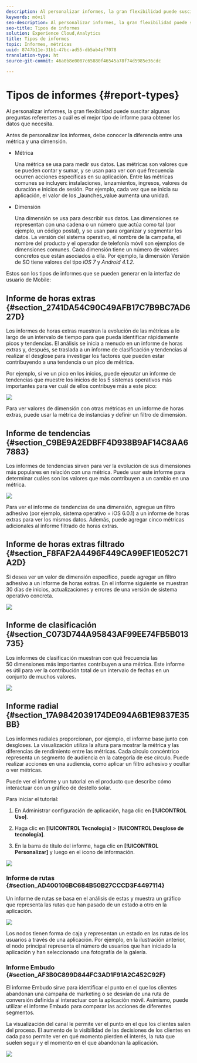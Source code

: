```yaml
---
description: Al personalizar informes, la gran flexibilidad puede suscitar algunas preguntas referentes a cuál es el mejor tipo de informe para obtener los datos que necesita.
keywords: móvil
seo-description: Al personalizar informes, la gran flexibilidad puede suscitar algunas preguntas referentes a cuál es el mejor tipo de informe para obtener los datos que necesita.
seo-title: Tipos de informes
solution: Experience Cloud,Analytics
title: Tipos de informes
topic: Informes, métricas
uuid: 8747b11e-31b1-47bc-ad55-db5ab4ef7078
translation-type: ht
source-git-commit: 46a0b8e0087c65880f46545a78f74d5985e36cdc

---
```



# Tipos de informes {#report-types}

Al personalizar informes, la gran flexibilidad puede suscitar algunas preguntas referentes a cuál es el mejor tipo de informe para obtener los datos que necesita.

Antes de personalizar los informes, debe conocer la diferencia entre una métrica y una dimensión.

* Métrica

   Una métrica se usa para medir sus datos. Las métricas son valores que se pueden contar y sumar, y se usan para ver con qué frecuencia ocurren acciones específicas en su aplicación. Entre las métricas comunes se incluyen: instalaciones, lanzamientos, ingresos, valores de duración e inicios de sesión. Por ejemplo, cada vez que se inicia su aplicación, el valor de los _launches_value aumenta una unidad.

* Dimensión

   Una dimensión se usa para describir sus datos. Las dimensiones se representan con una cadena o un número que actúa como tal (por ejemplo, un código postal), y se usan para organizar y segmentar los datos. La versión del sistema operativo, el nombre de la campaña, el nombre del producto y el operador de telefonía móvil son ejemplos de dimensiones comunes. Cada dimensión tiene un número de valores concretos que están asociados a ella. Por ejemplo, la dimensión Versión de SO tiene valores del tipo _iOS 7_ y _Android 4.1.2_.

Estos son los tipos de informes que se pueden generar en la interfaz de usuario de Mobile:

## Informe de horas extras {#section_2741DA54C90C49AFB17C7B9BC7AD627D}

Los informes de horas extras muestran la evolución de las métricas a lo largo de un intervalo de tiempo para que pueda identificar rápidamente picos y tendencias. El análisis se inicia a menudo en un informe de horas extras y, después, se traslada a un informe de clasificación y tendencias al realizar el desglose para investigar los factores que pueden estar contribuyendo a una tendencia o un pico de métrica.

Por ejemplo, si ve un pico en los inicios, puede ejecutar un informe de tendencias que muestre los inicios de los 5 sistemas operativos más importantes para ver cuál de ellos contribuye más a este pico:

![](assets/overtime.png)

Para ver valores de dimensión con otras métricas en un informe de horas extras, puede usar la métrica de instancias y definir un filtro de dimensión.

## Informe de tendencias {#section_C9BE9A2EDBFF4D938B9AF14C8AA67883}

Los informes de tendencias sirven para ver la evolución de sus dimensiones más populares en relación con una métrica. Puede usar este informe para determinar cuáles son los valores que más contribuyen a un cambio en una métrica.

![](assets/trended.png)

Para ver el informe de tendencias de una dimensión, agregue un filtro adhesivo (por ejemplo, sistema operativo = iOS 6.0.1) a un informe de horas extras para ver los mismos datos. Además, puede agregar cinco métricas adicionales al informe filtrado de horas extras.

## Informe de horas extras filtrado {#section_F8FAF2A4496F449CA99EF1E052C71A2D}

Si desea ver un valor de dimensión específico, puede agregar un filtro adhesivo a un informe de horas extras. En el informe siguiente se muestran 30 días de inicios, actualizaciones y errores de una versión de sistema operativo concreta.

![](assets/overtime-filter.png)

## Informe de clasificación {#section_C073D744A95843AF99EE74FB5B013735}

Los informes de clasificación muestran con qué frecuencia las 50 dimensiones más importantes contribuyen a una métrica. Este informe es útil para ver la contribución total de un intervalo de fechas en un conjunto de muchos valores.

![](assets/ranked.png)

## Informe radial {#section_17A9842039174DE094A6B1E9837E35BB}

Los informes radiales proporcionan, por ejemplo, el informe base junto con desgloses. La visualización utiliza la altura para mostrar la métrica y las diferencias de rendimiento entre las métricas. Cada círculo concéntrico representa un segmento de audiencia en la categoría de ese círculo. Puede realizar acciones en una audiencia, como aplicar un filtro adhesivo y ocultar o ver métricas.

Puede ver el informe y un tutorial en el producto que describe cómo interactuar con un gráfico de destello solar.

Para iniciar el tutorial:

1. En Administrar configuración de aplicación, haga clic en **[!UICONTROL Uso]**.

1. Haga clic en **[!UICONTROL Tecnología]** &gt; **[!UICONTROL Desglose de tecnología]**.
1. En la barra de título del informe, haga clic en **[!UICONTROL Personalizar]** y luego en el icono de información.

![](assets/report_technology.png)

### Informe de rutas {#section_AD400106BC684B50B27CCCD3F4497114}

Un informe de rutas se basa en el análisis de estas y muestra un gráfico que representa las rutas que han pasado de un estado a otro en la aplicación.

![](assets/action_paths.png)

Los nodos tienen forma de caja y representan un estado en las rutas de los usuarios a través de una aplicación. Por ejemplo, en la ilustración anterior, el nodo principal representa el número de usuarios que han iniciado la aplicación y han seleccionado una fotografía de la galería.

### Informe Embudo {#section_AF3B0C899D844FC3AD1F91A2C452C92F}

El informe Embudo sirve para identificar el punto en el que los clientes abandonan una campaña de marketing o se desvían de una ruta de conversión definida al interactuar con la aplicación móvil. Asimismo, puede utilizar el informe Embudo para comparar las acciones de diferentes segmentos.

La visualización del canal le permite ver el punto en el que los clientes salen del proceso. El aumento de la visibilidad de las decisiones de los clientes en cada paso permite ver en qué momento pierden el interés, la ruta que suelen seguir y el momento en el que abandonan la aplicación.

![](assets/funnel.png)
